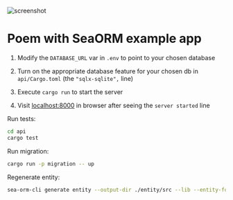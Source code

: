 ![screenshot](Screenshot.png)

# Poem with SeaORM example app

1. Modify the `DATABASE_URL` var in `.env` to point to your chosen database

1. Turn on the appropriate database feature for your chosen db in `api/Cargo.toml` (the `"sqlx-sqlite",` line)

1. Execute `cargo run` to start the server

1. Visit [localhost:8000](http://localhost:8000) in browser after seeing the `server started` line

Run tests:

```bash
cd api
cargo test
```

Run migration:

```bash
cargo run -p migration -- up
```

Regenerate entity:

```bash
sea-orm-cli generate entity --output-dir ./entity/src --lib --entity-format dense --with-serde both
```